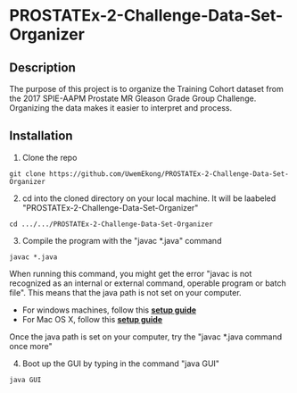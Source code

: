 # PROSTATEx-2-Challenge-Data-Set-Organizer

## Description

The purpose of this project is to organize the Training Cohort dataset from the 2017 SPIE-AAPM Prostate MR Gleason Grade Group Challenge. Organizing the data makes it easier to interpret and process.

## Installation

1. Clone the repo
  ```
  git clone https://github.com/UwemEkong/PROSTATEx-2-Challenge-Data-Set-Organizer
  ```
2. cd into the cloned directory on your local machine. It will be laabeled "PROSTATEx-2-Challenge-Data-Set-Organizer"
  ```
  cd .../.../PROSTATEx-2-Challenge-Data-Set-Organizer
  ```
3. Compile the program with the "javac *.java" command
  ```
  javac *.java
  ```
  When running this command, you might get the error "javac is not recognized as an internal or external command, operable program or batch file". This means that the java     path is not set on your computer.
  * For windows machines, follow this [**setup guide**](https://www.youtube.com/watch?v=IJ-PJbvJBGs&t=80s&ab_channel=ProgrammingKnowledge)
  * For  Mac OS X, follow this [**setup guide**](https://www.youtube.com/watch?v=y6szNJ4rMZ0&ab_channel=ProgrammingKnowledge)
  
  Once the java path is set on your computer, try the "javac *.java command once more"
  
  4. Boot up the GUI by typing in the command "java GUI"
  ```
  java GUI
  ```
